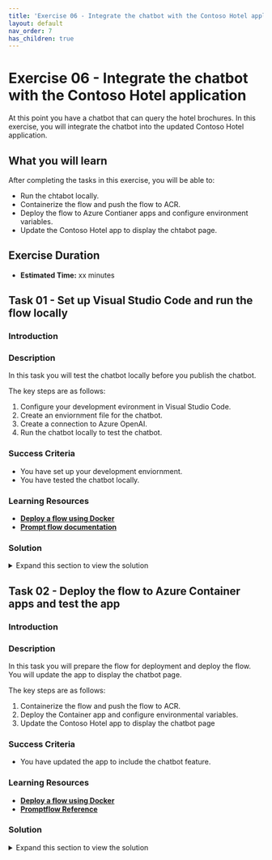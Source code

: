 ```yaml
---
title: 'Exercise 06 - Integrate the chatbot with the Contoso Hotel application'
layout: default
nav_order: 7
has_children: true
---
```


# Exercise 06 - Integrate the chatbot with the Contoso Hotel application

At this point you have a chatbot that can query the hotel brochures. In this exercise, you will integrate the chatbot into the updated Contoso Hotel application.


## **What you will learn**

After completing the tasks in this exercise, you will be able to:

- Run the chtabot locally.
- Containerize the flow and push the flow to ACR.
- Deploy the flow to Azure Contianer apps and configure environment variables.
- Update the Contoso Hotel app to display the chtabot page.

## Exercise Duration

* **Estimated Time:** xx minutes



## Task 01 - Set up Visual Studio Code and run the flow locally

<!--- Estimated time: x minutes---> 

### Introduction



### Description

In this task you will test the chatbot locally before you publish the chatbot.

The key steps are as follows:

1. Configure your development evironment in Visual Studio Code.
1. Create an enviornment file for the chatbot.
1. Create a connection to Azure OpenAI.
1. Run the chatbot locally to test the chatbot.


### Success Criteria

- You have set up your development enviornment.
- You have tested the chatbot locally.

### Learning Resources

- [**Deploy a flow using Docker**](https://microsoft.github.io/promptflow/how-to-guides/deploy-a-flow/deploy-using-docker.html)
- [**Prompt flow documentation**](https://microsoft.github.io/promptflow/reference/pf-command-reference.html#pf-flow)

### Solution

<details markdown="block">
<summary>Expand this section to view the solution</summary>

1.  Open File Explorer and go to the Downloads\AssetsRepo folder.

1.  Double-click **chatflow-oai-datasources.zip**. Select **Extract all** and then select **Extract**.

1.  Launch Visual Studio Code.

1.  From the menu bar, select **File** and then select **Open Folder**.

1.  Select **AssetsRepo** and then select **Select folder**.

1.  Select the option to Trust the authors.

1.  In the Explorer pane, expand **chatflow-oai-datasources**.

1.  Right-click **.env.sample** and then slect **Rename**. Rename the file to **.env**.

1.  Select **.env** to open the file in an Editor window.

1. Update the variables to use the same values that you used in Exercise 05, Task 01, Step 05. Save your changes and close the file.

    ```
    AZURE_OPENAI_ENDPOINT="https://contoso-hotels.openai.azure.com/"
    AZURE_OPENAI_API_KEY="1234567890"
    AZURE_OPENAI_DEPLOYMENT_ID="gpt-4o"
    AZURE_AI_SEARCH_ENDPOINT="https://contoso-hotels.search.windows.net"
    AZURE_AI_SEARCH_INDEX="contoso-hotels-brochures"
    AZURE_AI_SEARCH_API_KEY="1234567890"
    PGHOST="XXXXXXXXXXXXXXXXXXXXX"
    PGPORT="5432"
    PGUSER="contosoadmin"
    PGDATABASE="postgres"
    PGPASSWORD="myLittleSecret111!!!"
    ```
1.  Enter the following command at the Visual Studio Code Terminal window prompt. This command creates a connection to Azure Open AI.

    ```
    pf connection create --file azure_openai.yaml --name open_ai_connection --set api_key=<your_api_key> api_base=<your_api_base>
    ```

1.  Enter the following commands at the Terminal window prompt. These commands create environment variables. 

    ```
    get-content .env | foreach {
    $name, $value = $_.split('=')
    set-content env:\$name $value
    }
    ```

1.  Enter the following commands at the Terminal window prompt. These commands run the flow interactively so that you can peform testing.

    ```
    pf flow test --flow . --interactive
    ```

</details>



## Task 02 - Deploy the flow to Azure Container apps and test the app

<!--- Estimated time: x minutes---> 

### Introduction



### Description

In this task you will prepare the flow for deployment and deploy the flow. You will update the app to display the chatbot page.

The key steps are as follows:

1. Containerize the flow and push the flow to ACR.
1. Deploy the Container app and configure environmental variables.
1. Update the Contoso Hotel app to display the chatbot page


### Success Criteria

- You have updated the app to include the chatbot feature.

### Learning Resources

- [**Deploy a flow using Docker**](https://microsoft.github.io/promptflow/how-to-guides/deploy-a-flow/deploy-using-docker.html)
- [**Promptflow Reference**](https://microsoft.github.io/promptflow/reference/pf-command-reference.html#pf-flow)

### Solution

<details markdown="block">
<summary>Expand this section to view the solution</summary>

1.  Enter the following commands in the Visual Studio Code Terminal window prompt. These commands containerize the flow and push the flow to ACR.

    ```
    pf flow build --source . --output docker-dist --format docker
    docker build -t contosohotels.azurecr.io/chatbot:latest ./docker-dist
    az acr login -n contosohotels
    docker push contosohotels.azurecr.io/chatbot:latest
    ```

1.  Enter the following commands in the Visual Studio Code Terminal window prompt. These commands deploy the container to Azure Container Apps and set environment variables.

    ```
    AZURE_OPENAI_ENDPOINT=https://contoso-hotels.openai.azure.com/
    AZURE_OPENAI_API_KEY=1234567890
    AZURE_OPENAI_DEPLOYMENT_ID=gpt-4o
    AZURE_AI_SEARCH_ENDPOINT=https://contoso-hotels.search.windows.net
    AZURE_AI_SEARCH_INDEX=contoso-hotels-brochures
    AZURE_AI_SEARCH_API_KEY=1234567890
    PGHOST="XXXXXXXXXXXXXXXXXXXX"
    PGPORT="5432"
    PGUSER="contosoadmin"
    PGDATABASE="postgres"
    PGPASSWORD="myLittleSecret111!!!"
    ```


Update the frontend frontend
Configure the CHATBOT_BASEURL environment variable in ACA frontend
</details>

